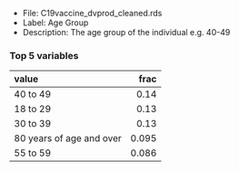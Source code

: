 

* File: C19vaccine_dvprod_cleaned.rds
* Label: Age Group
* Description: The age group of the individual e.g. 40-49

### Top 5 variables
| value                    |   frac |
|:-------------------------|-------:|
| 40 to 49                 |  0.14  |
| 18 to 29                 |  0.13  |
| 30 to 39                 |  0.13  |
| 80 years of age and over |  0.095 |
| 55 to 59                 |  0.086 |
        